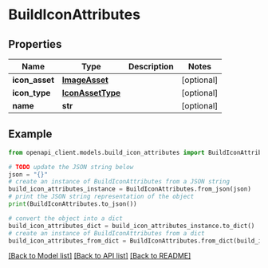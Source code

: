 # BuildIconAttributes


## Properties

Name | Type | Description | Notes
------------ | ------------- | ------------- | -------------
**icon_asset** | [**ImageAsset**](ImageAsset.md) |  | [optional] 
**icon_type** | [**IconAssetType**](IconAssetType.md) |  | [optional] 
**name** | **str** |  | [optional] 

## Example

```python
from openapi_client.models.build_icon_attributes import BuildIconAttributes

# TODO update the JSON string below
json = "{}"
# create an instance of BuildIconAttributes from a JSON string
build_icon_attributes_instance = BuildIconAttributes.from_json(json)
# print the JSON string representation of the object
print(BuildIconAttributes.to_json())

# convert the object into a dict
build_icon_attributes_dict = build_icon_attributes_instance.to_dict()
# create an instance of BuildIconAttributes from a dict
build_icon_attributes_from_dict = BuildIconAttributes.from_dict(build_icon_attributes_dict)
```
[[Back to Model list]](../README.md#documentation-for-models) [[Back to API list]](../README.md#documentation-for-api-endpoints) [[Back to README]](../README.md)


